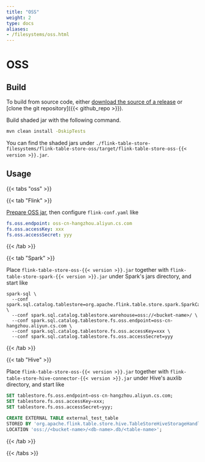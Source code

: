 ```yaml
---
title: "OSS"
weight: 2
type: docs
aliases:
- /filesystems/oss.html
---
```

<!--
Licensed to the Apache Software Foundation (ASF) under one
or more contributor license agreements.  See the NOTICE file
distributed with this work for additional information
regarding copyright ownership.  The ASF licenses this file
to you under the Apache License, Version 2.0 (the
"License"); you may not use this file except in compliance
with the License.  You may obtain a copy of the License at

  http://www.apache.org/licenses/LICENSE-2.0

Unless required by applicable law or agreed to in writing,
software distributed under the License is distributed on an
"AS IS" BASIS, WITHOUT WARRANTIES OR CONDITIONS OF ANY
KIND, either express or implied.  See the License for the
specific language governing permissions and limitations
under the License.
-->

# OSS

## Build

To build from source code, either [download the source of a release](https://flink.apache.org/downloads.html) or [clone the git repository]({{< github_repo >}}).

Build shaded jar with the following command.

```bash
mvn clean install -DskipTests
```

You can find the shaded jars under
`./flink-table-store-filesystems/flink-table-store-oss/target/flink-table-store-oss-{{< version >}}.jar`.

## Usage

{{< tabs "oss" >}}

{{< tab "Flink" >}}

[Prepare OSS jar](https://nightlies.apache.org/flink/flink-docs-master/docs/deployment/filesystems/oss/#shaded-hadoop-oss-file-system), then configure `flink-conf.yaml` like

```yaml
fs.oss.endpoint: oss-cn-hangzhou.aliyun.cs.com
fs.oss.accessKey: xxx
fs.oss.accessSecret: yyy
```

{{< /tab >}}

{{< tab "Spark" >}}

Place `flink-table-store-oss-{{< version >}}.jar` together with `flink-table-store-spark-{{< version >}}.jar` under Spark's jars directory, and start like

```shell
spark-sql \ 
  --conf spark.sql.catalog.tablestore=org.apache.flink.table.store.spark.SparkCatalog \
  --conf spark.sql.catalog.tablestore.warehouse=oss://<bucket-name>/ \
  --conf spark.sql.catalog.tablestore.fs.oss.endpoint=oss-cn-hangzhou.aliyun.cs.com \
  --conf spark.sql.catalog.tablestore.fs.oss.accessKey=xxx \
  --conf spark.sql.catalog.tablestore.fs.oss.accessSecret=yyy
```

{{< /tab >}}

{{< tab "Hive" >}}

Place `flink-table-store-oss-{{< version >}}.jar` together with `flink-table-store-hive-connector-{{< version >}}.jar` under Hive's auxlib directory, and start like

```sql
SET tablestore.fs.oss.endpoint=oss-cn-hangzhou.aliyun.cs.com;
SET tablestore.fs.oss.accessKey=xxx;
SET tablestore.fs.oss.accessSecret=yyy;

CREATE EXTERNAL TABLE external_test_table
STORED BY 'org.apache.flink.table.store.hive.TableStoreHiveStorageHandler'
LOCATION 'oss://<bucket-name>/<db-name>.db/<table-name>';
```

{{< /tab >}}

{{< /tabs >}}

